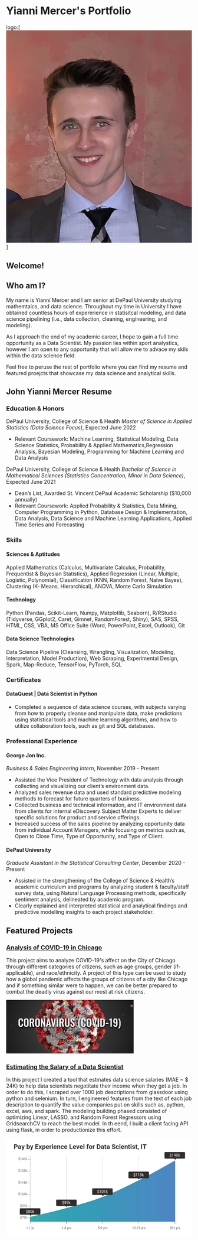 # Yianni Mercer's Portfolio
logo:[![alt text](IMG_0940.jpeg)]
## Welcome!

## Who am I?
My name is Yianni Mercer and I am senior at DePaul University studying mathemtaics, and data science.  Throughout my time in University I have obtained countless hours of expererience in statisitcal modeling, and data science pipelining (i.e., data collection, cleaning, engineering, and modeling). 

As I approach the end of my academic career, I hope to gain a full time opportunity as a Data Scientist.  My passion lies within sport analystics, however I am open to any opportunity that will allow me to advace my skils within the data science field.  

Feel free to peruse the rest of portfolio where you can find my resume and featured proejcts that showcase my data science and analytical skills. 

## John Yianni Mercer Resume

### Education & Honors

DePaul University, College of Science & Health
*Master of Science in Applied Statistics (Data Science Focus)*, Expected June 2022   
* Relevant Coursework: Machine Learning, Statistical Modeling, Data Science Statistics, Probability & Applied Mathematics,Regression Analysis, Bayesian Modeling, Programming for Machine Learning and Data Analysis

DePaul University, College of Science & Health
*Bachelor of Science in Mathematical Sciences* *(Statistics Concentration, Minor in Data Science)*, Expected June 2021
* Dean’s List, Awarded St. Vincent DePaul Academic Scholarship ($10,000 annually)
* Relevant Coursework: Applied Probability & Statistics, Data Mining, Computer Programming in Python, Database Design &
Implementation, Data Analysis, Data Science and Machine Learning Applications, Applied Time Series and Forecasting

### Skills

#### Sciences & Aptitudes 

Applied Mathematics (Calculus, Multivariate Calculus, Probability, Frequentist & Bayesian Statistics),
Applied Regression (Linear, Multiple, Logistic, Polynomial), Classification (KNN, Random Forest, Naïve Bayes), Clustering (K- Means, Hierarchical), ANOVA, Monte Carlo Simulation

#### Technology 

Python (Pandas, Scikit-Learn, Numpy, Matplotlib, Seaborn), R/RStudio (Tidyverse, GGplot2, Caret, Gimnet, RandomForest, Shiny), SAS, SPSS, HTML, CSS, VBA, MS Office Suite (Word, PowerPoint, Excel, Outlook), Git

#### Data Science Technologies

Data Science Pipeline (Cleansing, Wrangling, Visualization, Modeling, Interpretation, Model Production), Web Scraping, Experimental Design, Spark, Map-Reduce, TensorFlow, PyTorch, SQL

### Certificates
#### DataQuest | Data Scientist in Python
* Completed a sequence of data science courses, with subjects varying from how to properly cleanse and manipulate data, make predictions using statistical tools and machine learning algorithms, and how to utilize collaboration tools, such as git and SQL databases.

### Professional Experience 

#### George Jon Inc.
*Business & Sales Engineering Intern*, November 2019 - Present
* Assisted the Vice President of Technology with data analysis through collecting and visualizing our client’s environment data.
* Analyzed sales revenue data and used standard predictive modeling methods to forecast for future quarters of business.
* Collected business and technical information, and IT environment data from clients for internal eDiscovery Subject Matter Experts to deliver specific solutions for product and service offerings.
* Increased success of the sales pipeline by analyzing opportunity data from individual Account Managers, while focusing on metrics such as, Open to Close Time, Type of Opportunity, and Type of Client.

#### DePaul University 
*Graduate Assistant in the Statistical Consulting Center*, December 2020 - Present
* Assisted in the strengthening of the College of Science & Health’s academic curriculum and programs by analyzing student &
faculty/staff survey data, using Natural Language Processing methods, specifically sentiment analysis, delineated by academic
program.
* Clearly explained and interpreted statistical and analytical findings and predictive modelling insights to each project stakeholder.

## Featured Projects  

### [Analysis of COVID-19 in Chicago](https://github.com/yiannimercer/COVID19_Chicago_Analysis)
This project aims to analyze COVID-19's affect on the City of Chicago through different categories of citizens, such as age groups, gender (if-applicable), and race/ethnicity. A project of this type can be used to study how a global pandemic affects the groups of citizens of a city like Chicago and if something similar were to happen, we can be better prepared to combat the deadly virus against our most at risk citizens.  

![alt text](covid.jpeg)  

### [Estimating the Salary of a Data Scientist](https://github.com/yiannimercer/ds_salary_estimator_proj)
In this project I created a tool that estmates data science salaries (MAE ~ $ 24K) to help data scientists negotitate their income when they get a job. In order to do this, I scraped over 1000 job descriptions from glassdoor using python and selenium.  In turn, I engineered features from the text of each job description to quantify the value companies put on skills such as, python, excel, aws, and spark.  The modeling building phased consisted of optimizing Linear, LASSO, and Random Forest Regressors using GridsearchCV to reach the best model. In th eend, I built a client facing API using flask, in order to productionize this effort.  

![alt text](dsalary.jpeg) 
